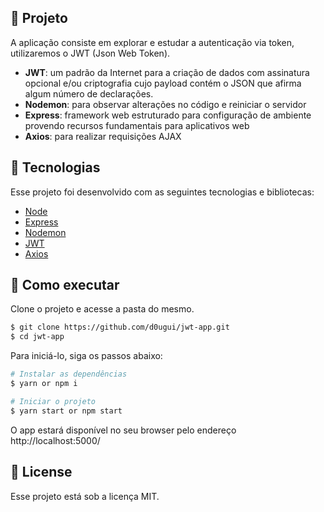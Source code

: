 <!-- <div style="text-align: center">
  <img align="center" src="src/assets/tela.gif" alt="Tesla UI">
</div> -->

## 📖 Projeto

A aplicação consiste em explorar e estudar a autenticação via token, utilizaremos o JWT (Json Web Token).

- **JWT**: um padrão da Internet para a criação de dados com assinatura opcional e/ou criptografia cujo payload contém o JSON que afirma algum número de declarações.
- **Nodemon**: para observar alterações no código e reiniciar o servidor
- **Express**: framework web estruturado para configuração de ambiente provendo recursos fundamentais para aplicativos web
- **Axios**: para realizar requisições AJAX

## 🧪 Tecnologias

Esse projeto foi desenvolvido com as seguintes tecnologias e bibliotecas:

- [Node](https://nodejs.org/en/)
- [Express](https://expressjs.com/)
- [Nodemon](https://www.npmjs.com/package/nodemon)
- [JWT](https://www.npmjs.com/package/jsonwebtoken)
- [Axios](https://www.npmjs.com/package/axios)

## 🚀 Como executar

Clone o projeto e acesse a pasta do mesmo.

```bash
$ git clone https://github.com/d0ugui/jwt-app.git
$ cd jwt-app
```

Para iniciá-lo, siga os passos abaixo:

```bash
# Instalar as dependências
$ yarn or npm i

# Iniciar o projeto
$ yarn start or npm start
```

O app estará disponível no seu browser pelo endereço http://localhost:5000/

## 📝 License

Esse projeto está sob a licença MIT.
